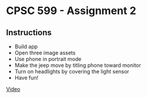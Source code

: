 # CPSC 599 - Assignment 2

## Instructions
- Build app
- Open three image assets
- Use phone in portrait mode
- Make the jeep move by titling phone toward monitor
- Turn on headlights by covering the light sensor
- Have fun!

[Video](https://www.youtube.com/watch?v=jcc_io_xzxY)
